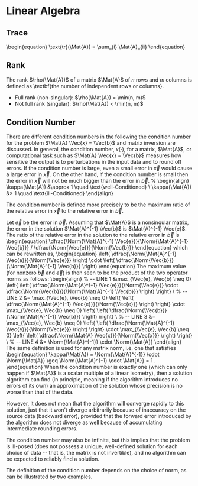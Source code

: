 # Linear Algebra


## Trace

\begin{equation}
  \text{tr}(\Mat{A}) = \sum_{i} \Mat{A}_{ii}
\end{equation}


## Rank

The rank $\rho(\Mat{A})$ of a matrix $\Mat{A}$ of $n$ rows and $m$ columns is
defined as \textbf{the number of independent rows or columns}.

- Full rank (non-singular): $\rho(\Mat{A}) = \min(n, m)$
- Not full rank (singular): $\rho(\Mat{A}) < \min(n, m)$


## Condition Number

There are different condition numbers in the following the condition number for
the problem $\Mat{A} \Vec{x} = \Vec{b}$ and matrix inversion are discussed. In
general, the condition number, $\kappa(\cdot)$, for a matrix, $\Mat{A}$, or
computational task such as $\Mat{A} \Vec{x} = \Vec{b}$ measures how sensitive
the output is to perturbations in the input data and to round off errors. If
the condition number is large, even a small error in $\Vec{x}$ would cause a
large error in $\Vec{x}$. On the other hand, if the condition number is small
then the error in $\Vec{x}$ will not be much bigger than the error in
$\Vec{b}$.
%
\begin{align}
  \kappa(\Mat{A}) &\approx 1 \quad \text{well-Conditioned} \\
  \kappa(\Mat{A}) &> 1 \quad \text{ill-Conditioned}
\end{align}

The condition number is defined more precisely to be the maximum ratio of the
relative error in $\Vec{x}$ to the relative error in $\Vec{b}$.

Let $\Vec{e}$ be the error in $\Vec{b}$. Assuming that $\Mat{A}$ is a
nonsingular matrix, the error in the solution $\Mat{A}^{-1} \Vec{b}$ is
$\Mat{A}^{-1} \Vec{e}$. The ratio of the relative error in the solution to the
relative error in $\Vec{b}$ is
\begin{equation}
    \dfrac{\Norm{\Mat{A}^{-1} \Vec{e}}}{\Norm{\Mat{A}^{-1} \Vec{b}}} /
    \dfrac{\Norm{\Vec{e}}}{\Norm{\Vec{b}}}
\end{equation}
which can be rewritten as,
\begin{equation}
  \left(
    \dfrac{\Norm{\Mat{A}^{-1} \Vec{e}}}{\Norm{\Vec{e}}}
  \right)
  \cdot
  \left(
    \dfrac{\Norm{\Vec{b}}}{\Norm{\Mat{A}^{-1} \Vec{b}}}
  \right)
\end{equation}
The maximum value (for nonzero $\Vec{b}$ and $\Vec{e}$) is then seen to be the
product of the two operator norms as follows:
\begin{align}
  % -- LINE 1
  &\max_{\Vec{e}, \Vec{b} \neq 0}
  \left\{
    \left(
      \dfrac{\Norm{\Mat{A}^{-1} \Vec{e}}}{\Norm{\Vec{e}}}
      \cdot
      \dfrac{\Norm{\Vec{b}}}{\Norm{\Mat{A}^{-1} \Vec{b}}}
    \right)
  \right\} \\
  % -- LINE 2
  &= \max_{\Vec{e}, \Vec{b} \neq 0}
  \left\{
    \left(
      \dfrac{\Norm{\Mat{A}^{-1} \Vec{e}}}{\Norm{\Vec{e}}}
    \right)
  \right\}
  \cdot
  \max_{\Vec{e}, \Vec{b} \neq 0}
  \left\{
    \left(
      \dfrac{\Norm{\Vec{b}}}{\Norm{\Mat{A}^{-1} \Vec{b}}}
    \right)
  \right\} \\
  % -- LINE 3
  &= \max_{\Vec{e}, \Vec{b} \neq 0}
  \left\{
    \left(
      \dfrac{\Norm{\Mat{A}^{-1} \Vec{e}}}{\Norm{\Vec{e}}}
    \right)
  \right\}
  \cdot
  \max_{\Vec{e}, \Vec{b} \neq 0}
  \left\{
    \left(
      \dfrac{\Norm{\Mat{A} \Vec{x}}}{\Norm{\Vec{x}}}
    \right)
  \right\} \\
  % -- LINE 4
  &= \Norm{\Mat{A}^{-1}} \cdot \Norm{\Mat{A}}
\end{align}
The same definition is used for any matrix norm, i.e. one that satisfies
\begin{equation}
  \kappa(\Mat{A}) = \Norm{\Mat{A}^{-1}} \cdot \Norm{\Mat{A}}
    \geq \Norm{\Mat{A}^{-1} \cdot \Mat{A}} = 1 .
\end{equation}
When the condition number is exactly one (which can only happen if $\Mat{A}$ is
a scalar multiple of a linear isometry), then a solution algorithm can find (in
principle, meaning if the algorithm introduces no errors of its own) an
approximation of the solution whose precision is no worse than that of the
data.

However, it does not mean that the algorithm will converge rapidly to this
solution, just that it won't diverge arbitrarily because of inaccuracy on the
source data (backward error), provided that the forward error introduced by the
algorithm does not diverge as well because of accumulating intermediate
rounding errors.

The condition number may also be infinite, but this implies that the problem is
ill-posed (does not possess a unique, well-defined solution for each choice of
data -- that is, the matrix is not invertible), and no algorithm can be
expected to reliably find a solution.

The definition of the condition number depends on the choice of norm, as can be
illustrated by two examples.
